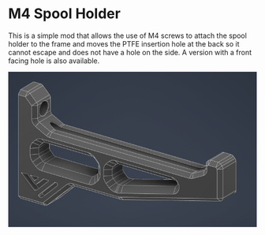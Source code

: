 # M4 Spool Holder
This is a simple mod that allows the use of M4 screws to attach the spool holder to the frame and moves the PTFE insertion hole at the back so it cannot escape and does not have a hole on the side. A version with a front facing hole is also available.

![M4_Spool_Holder](./Images/Spool_Holder_M4.png)
